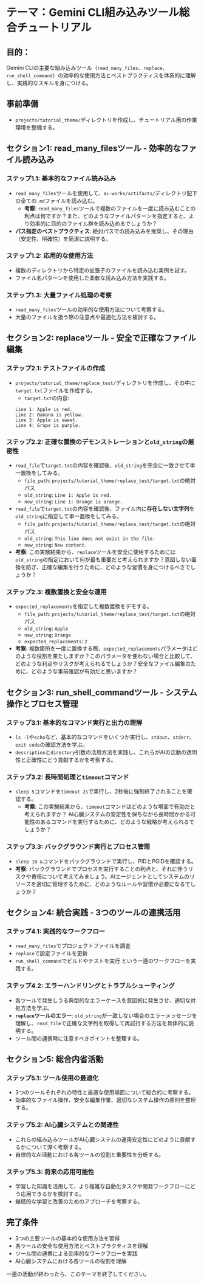 # テーマ：Gemini CLI組み込みツール総合チュートリアル

## 目的：
Gemini CLIの主要な組み込みツール（`read_many_files`、`replace`、`run_shell_command`）の効率的な使用方法とベストプラクティスを体系的に理解し、実践的なスキルを身につける。

## 事前準備
* `projects/tutorial_theme/`ディレクトリを作成し、チュートリアル用の作業環境を整備する。

## セクション1: read_many_filesツール - 効率的なファイル読み込み

### ステップ1.1: 基本的なファイル読み込み
* `read_many_files`ツールを使用して、`ai-works/artifacts/`ディレクトリ配下の全ての`.md`ファイルを読み込む。
  * **考察**: `read_many_files`ツールで複数のファイルを一度に読み込むことの利点は何ですか？また、どのようなファイルパターンを指定すると、より効率的に目的のファイル群を読み込めるでしょうか？
* **パス指定のベストプラクティス**: 絶対パスでの読み込みを推奨し、その理由（安定性、明確性）を簡潔に説明する。

### ステップ1.2: 応用的な使用方法
* 複数のディレクトリから特定の拡張子のファイルを読み込む実例を試す。
* ファイル名パターンを使用した柔軟な読み込み方法を実践する。

### ステップ1.3: 大量ファイル処理の考察
* `read_many_files`ツールの効率的な使用方法について考察する。
* 大量のファイルを扱う際の注意点や最適化方法を検討する。

## セクション2: replaceツール - 安全で正確なファイル編集

### ステップ2.1: テストファイルの作成
* `projects/tutorial_theme/replace_test/`ディレクトリを作成し、その中に`target.txt`ファイルを作成する。
  * `target.txt`の内容: 
  ```
  Line 1: Apple is red.
  Line 2: Banana is yellow.
  Line 3: Apple is sweet.
  Line 4: Grape is purple.
  ```

### ステップ2.2: 正確な置換のデモンストレーションと`old_string`の厳密性
* `read_file`で`target.txt`の内容を確認後、`old_string`を完全に一致させて単一置換をしてみる。
  * `file_path`: `projects/tutorial_theme/replace_test/target.txt`の絶対パス
  * `old_string`: `Line 1: Apple is red.`
  * `new_string`: `Line 1: Orange is orange.`
* `read_file`で`target.txt`の内容を確認後、ファイル内に**存在しない文字列**を`old_string`に指定して単一置換をしてみる。
  * `file_path`: `projects/tutorial_theme/replace_test/target.txt`の絶対パス
  * `old_string`: `This line does not exist in the file.`
  * `new_string`: `New content.`
* **考察**: この実験結果から、`replace`ツールを安全に使用するためには`old_string`の指定において何が最も重要だと考えられますか？意図しない置換を防ぎ、正確な編集を行うために、どのような習慣を身につけるべきでしょうか？

### ステップ2.3: 複数置換と安全な運用
* `expected_replacements`を指定した複数置換をデモする。
  * `file_path`: `projects/tutorial_theme/replace_test/target.txt`の絶対パス
  * `old_string`: `Apple`
  * `new_string`: `Orange`
  * `expected_replacements`: `2`
* **考察**: 複数箇所を一度に置換する際、`expected_replacements`パラメータはどのような役割を果たしますか？このパラメータを使わない場合と比較して、どのような利点やリスクが考えられるでしょうか？安全なファイル編集のために、どのような事前確認が有効だと思いますか？

## セクション3: run_shell_commandツール - システム操作とプロセス管理

### ステップ3.1: 基本的なコマンド実行と出力の理解
* `ls -l`や`echo`など、基本的なコマンドをいくつか実行し、`stdout`、`stderr`、`exit code`の確認方法を学ぶ。
* `description`と`directory`引数の活用方法を実践し、これらがAIの活動の透明性と正確性にどう貢献するかを考察する。

### ステップ3.2: 長時間処理と`timeout`コマンド
* `sleep 5`コマンドを`timeout 2s`で実行し、2秒後に強制終了されることを確認する。
  * **考察**: この実験結果から、`timeout`コマンドはどのような場面で有効だと考えられますか？ AI心臓システムの安定性を保ちながら長時間かかる可能性のあるコマンドを実行するために、どのような戦略が考えられるでしょうか？

### ステップ3.3: バックグラウンド実行とプロセス管理
* `sleep 10 &`コマンドをバックグラウンドで実行し、PIDとPGIDを確認する。
* **考察**: バックグラウンドでプロセスを実行することの利点と、それに伴うリスクや責任について考えてみましょう。AIエージェントとしてシステムのリソースを適切に管理するために、どのようなルールや習慣が必要になるでしょうか？

## セクション4: 統合実践 - 3つのツールの連携活用

### ステップ4.1: 実践的なワークフロー
* `read_many_files`でプロジェクトファイルを調査
* `replace`で設定ファイルを更新
* `run_shell_command`でビルドやテストを実行
という一連のワークフローを実践する。

### ステップ4.2: エラーハンドリングとトラブルシューティング
* 各ツールで発生しうる典型的なエラーケースを意図的に発生させ、適切な対処方法を学ぶ。
* **`replace`ツールのエラー**: `old_string`が一致しない場合のエラーメッセージを理解し、`read_file`で正確な文字列を取得して再試行する方法を具体的に説明する。
* ツール間の連携時に注意すべきポイントを整理する。

## セクション5: 総合内省活動

### ステップ5.1: ツール使用の最適化
* 3つのツールそれぞれの特性と最適な使用場面について総合的に考察する。
* 効率的なファイル操作、安全な編集作業、適切なシステム操作の原則を整理する。

### ステップ5.2: AI心臓システムとの関連性
* これらの組み込みツールがAI心臓システムの運用安定性にどのように貢献するかについて深く考察する。
* 自律的なAI活動における各ツールの役割と重要性を分析する。

### ステップ5.3: 将来の応用可能性
* 学習した知識を活用して、より複雑な自動化タスクや開発ワークフローにどう応用できるかを検討する。
* 継続的な学習と改善のためのアプローチを考察する。

## 完了条件
* 3つの主要ツールの基本的な使用方法を習得
* 各ツールの安全な使用方法とベストプラクティスを理解
* ツール間の連携による効率的なワークフローを実践
* AI心臓システムにおける各ツールの役割を理解

一連の活動が終わったら、このテーマを終了してください。